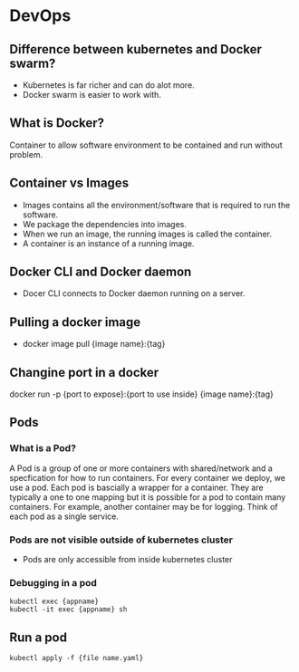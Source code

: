 # DevOps

## Difference between kubernetes and Docker swarm?
- Kubernetes is far richer and can do alot more.  
- Docker swarm is easier to work with.  

## What is Docker?
Container to allow software environment to be contained and run without problem.  

## Container vs Images
- Images contains all the environment/software that is required to run the software.  
- We package the dependencies into images.  
- When we run an image, the running images is called the container.  
- A container is an instance of a running image.  

## Docker CLI and Docker daemon
- Docer CLI connects to Docker daemon running on a server.  

## Pulling a docker image
- docker image pull {image name}:{tag}

## Changine port in a docker
docker run -p {port to expose}:{port to use inside} {image name}:{tag}

## Pods
### What is a Pod?
A Pod is a group of one or more containers with shared/network and a specfication for how to run containers. For every container we deploy, we use a pod. Each pod is bascially a wrapper for a container. They are typically a one to one mapping but it is possible for a pod to contain many containers. For example, another container may be for logging. Think of each pod as a single service.  

### Pods are not visible outside of kubernetes cluster
- Pods are only accessible from inside kubernetes cluster

### Debugging in a pod
```
kubectl exec {appname}
kubectl -it exec {appname} sh
```


## Run a pod
```
kubectl apply -f {file name.yaml}
```